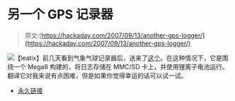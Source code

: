 # 另一个 GPS 记录器

> 原文:[https://hackaday.com/2007/09/13/another-gps-logger/](https://hackaday.com/2007/09/13/another-gps-logger/)

![](../Images/d3f6bc7f46ab277522ea782e726911a8.png)【leatix】前几天看到气象气球记录器后，送来了[这个](http://thomaspfeifer.net/gps_tracker.htm)。在这种情况下，它是围绕一个 Mega8 构建的，将日志存储在 MMC/SD 卡上，并使用锂离子电池运行。翻译它对我来说有点困难，但是如果你觉得幸运的话可以试一试。

*   [永久链接](http://thomaspfeifer.net/gps_tracker.htm)